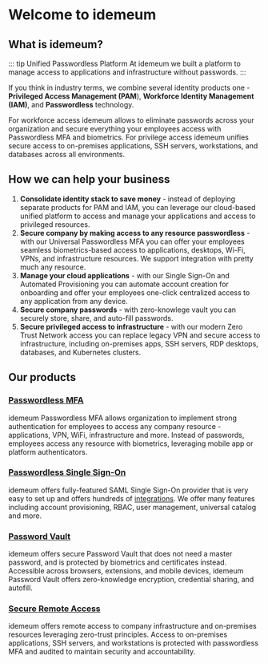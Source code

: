 # Welcome to idemeum

## What is idemeum?

::: tip Unified Passwordless Platform
At idemeum we built a platform to manage access to applications and infrastructure without passwords. 
:::

If you think in industry terms, we combine several identity products one - **Privileged Access Management (PAM**), **Workforce Identity Management (IAM)**, and **Passwordless** technology. 

For workforce access idemeum allows to eliminate passwords across your organization and secure everything your employees access with Passwordless MFA and biometrics. For privilege access idemeum unifies secure access to on-premises applications, SSH servers, workstations, and databases across all environments.

## How we can help your business

1. **Consolidate identity stack to save money** - instead of deploying separate products for PAM and IAM, you can leverage our cloud-based unified platform to access and manage your applications and access to privileged resources.
2. **Secure company by making access to any resource passwordless** - with our Universal Passwordless MFA you can offer your employees seamless biometrics-based access to applications, desktops, Wi-Fi, VPNs, and infrastructure resources. We support integration with pretty much any resource.
3. **Manage your cloud applications** - with our Single Sign-On and Automated Provisioning you can automate account creation for onboarding and offer your employees one-click centralized access to any application from any device.
4. **Secure company passwords** - with zero-knowlege vault you can securely store, share, and auto-fill passwords. 
5. **Secure privileged access to infrastructure** - with our modern Zero Trust Network access you can replace legacy VPN and secure access to infrastructure, including on-premises apps, SSH servers, RDP desktops, databases, and Kubernetes clusters. 

## Our products

### [Passwordless MFA](./mfa-overview.html)

idemeum Passwordless MFA allows organization to implement strong authentication for employees to access any company resource - applications, VPN, WiFi, infrastructure and more. Instead of passwords, employees access any resource with biometrics, leveraging mobile app or platform authenticators.

### [Passwordless Single Sign-On](./application-catalog.html)

idemeum offers fully-featured SAML Single Sign-On provider that is very easy to set up and offers hundreds of [integrations](https://integrations.idemeum.com). We offer many features including account provisioning, RBAC, user management, universal catalog and more.

### [Password Vault](./password-vault-overview.html)

idemeum offers secure Password Vault that does not need a master password, and is protected by biometrics and certificates instead. Accessible across browsers, extensions, and mobile devices, idemeum Password Vault offers zero-knowledge encryption, credential sharing, and autofill.

### [Secure Remote Access <badge type="warning" text="Early access"/>](./remote-access/secure-remote-access-overview.html)

idemeum offers remote access to company infrastructure and on-premises resources leveraging zero-trust principles. Access to on-premises applications, SSH servers, and workstations is protected with passwordless MFA and audited to maintain security and accountability.